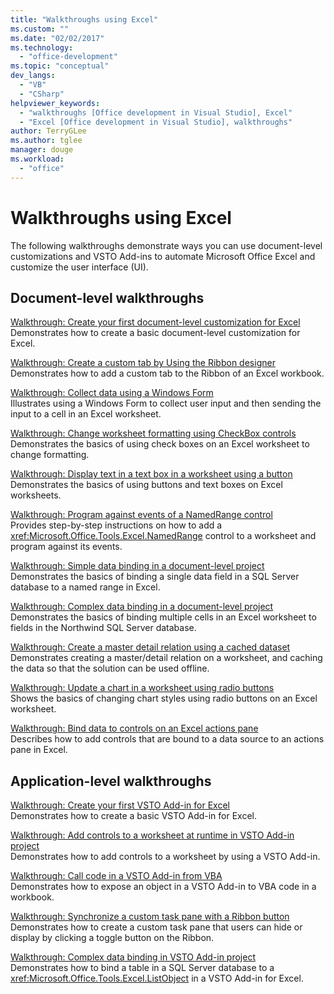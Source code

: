 ```yaml
---
title: "Walkthroughs using Excel"
ms.custom: ""
ms.date: "02/02/2017"
ms.technology: 
  - "office-development"
ms.topic: "conceptual"
dev_langs: 
  - "VB"
  - "CSharp"
helpviewer_keywords: 
  - "walkthroughs [Office development in Visual Studio], Excel"
  - "Excel [Office development in Visual Studio], walkthroughs"
author: TerryGLee
ms.author: tglee
manager: douge
ms.workload: 
  - "office"
---
```

# Walkthroughs using Excel
  The following walkthroughs demonstrate ways you can use document-level customizations and VSTO Add-ins to automate Microsoft Office Excel and customize the user interface (UI).  
  
## Document-level walkthroughs  
 [Walkthrough: Create your first document-level customization for Excel](../vsto/walkthrough-creating-your-first-document-level-customization-for-excel.md)  
 Demonstrates how to create a basic document-level customization for Excel.  
  
 [Walkthrough: Create a custom tab by Using the Ribbon designer](../vsto/walkthrough-creating-a-custom-tab-by-using-the-ribbon-designer.md)  
 Demonstrates how to add a custom tab to the Ribbon of an Excel workbook.  
  
 [Walkthrough: Collect data using a Windows Form](../vsto/walkthrough-collecting-data-using-a-windows-form.md)  
 Illustrates using a Windows Form to collect user input and then sending the input to a cell in an Excel worksheet.  
  
 [Walkthrough: Change worksheet formatting using CheckBox controls](../vsto/walkthrough-changing-worksheet-formatting-using-checkbox-controls.md)  
 Demonstrates the basics of using check boxes on an Excel worksheet to change formatting.  
  
 [Walkthrough: Display text in a text box in a worksheet using a button](../vsto/walkthrough-displaying-text-in-a-text-box-in-a-worksheet-using-a-button.md)  
 Demonstrates the basics of using buttons and text boxes on Excel worksheets.  
  
 [Walkthrough: Program against events of a NamedRange control](../vsto/walkthrough-programming-against-events-of-a-namedrange-control.md)  
 Provides step-by-step instructions on how to add a <xref:Microsoft.Office.Tools.Excel.NamedRange> control to a worksheet and program against its events.  
  
 [Walkthrough: Simple data binding in a document-level project](../vsto/walkthrough-simple-data-binding-in-a-document-level-project.md)  
 Demonstrates the basics of binding a single data field in a SQL Server database to a named range in Excel.  
  
 [Walkthrough: Complex data binding in a document-level project](../vsto/walkthrough-complex-data-binding-in-a-document-level-project.md)  
 Demonstrates the basics of binding multiple cells in an Excel worksheet to fields in the Northwind SQL Server database.  
  
 [Walkthrough: Create a master detail relation using a cached dataset](../vsto/walkthrough-creating-a-master-detail-relation-using-a-cached-dataset.md)  
 Demonstrates creating a master/detail relation on a worksheet, and caching the data so that the solution can be used offline.  
  
 [Walkthrough: Update a chart in a worksheet using radio buttons](../vsto/walkthrough-updating-a-chart-in-a-worksheet-using-radio-buttons.md)  
 Shows the basics of changing chart styles using radio buttons on an Excel worksheet.  
  
 [Walkthrough: Bind data to controls on an Excel actions pane](../vsto/walkthrough-binding-data-to-controls-on-an-excel-actions-pane.md)  
 Describes how to add controls that are bound to a data source to an actions pane in Excel.  
  
## Application-level walkthroughs  
 [Walkthrough: Create your first VSTO Add-in for Excel](../vsto/walkthrough-creating-your-first-vsto-add-in-for-excel.md)  
 Demonstrates how to create a basic VSTO Add-in for Excel.  
  
 [Walkthrough: Add controls to a worksheet at runtime in VSTO Add-in project](../vsto/walkthrough-adding-controls-to-a-worksheet-at-run-time-in-vsto-add-in-project.md)  
 Demonstrates how to add controls to a worksheet by using a VSTO Add-in.  
  
 [Walkthrough: Call code in a VSTO Add-in from VBA](../vsto/walkthrough-calling-code-in-a-vsto-add-in-from-vba.md)  
 Demonstrates how to expose an object in a VSTO Add-in to VBA code in a workbook.  
  
 [Walkthrough: Synchronize a custom task pane with a Ribbon button](../vsto/walkthrough-synchronizing-a-custom-task-pane-with-a-ribbon-button.md)  
 Demonstrates how to create a custom task pane that users can hide or display by clicking a toggle button on the Ribbon.  
  
 [Walkthrough: Complex data binding in VSTO Add-in project](../vsto/walkthrough-complex-data-binding-in-vsto-add-in-project.md)  
 Demonstrates how to bind a table in a SQL Server database to a <xref:Microsoft.Office.Tools.Excel.ListObject> in a VSTO Add-in for Excel.  
  
  